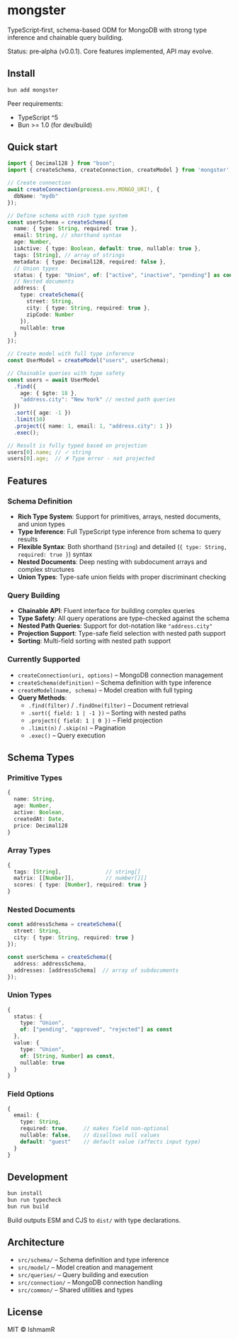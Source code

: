 # mongster

TypeScript‑first, schema-based ODM for MongoDB with strong type inference and chainable query building.

Status: pre‑alpha (v0.0.1). Core features implemented, API may evolve.

## Install

```bash
bun add mongster
```

Peer requirements:
- TypeScript ^5
- Bun >= 1.0 (for dev/build)

## Quick start

```ts
import { Decimal128 } from "bson";
import { createSchema, createConnection, createModel } from 'mongster';

// Create connection
await createConnection(process.env.MONGO_URI!, {
  dbName: "mydb"
});

// Define schema with rich type system
const userSchema = createSchema({
  name: { type: String, required: true },
  email: String, // shorthand syntax
  age: Number,
  isActive: { type: Boolean, default: true, nullable: true },
  tags: [String], // array of strings
  metadata: { type: Decimal128, required: false },
  // Union types
  status: { type: "Union", of: ["active", "inactive", "pending"] as const },
  // Nested documents
  address: { 
    type: createSchema({
      street: String,
      city: { type: String, required: true },
      zipCode: Number
    }),
    nullable: true 
  }
});

// Create model with full type inference
const UserModel = createModel("users", userSchema);

// Chainable queries with type safety
const users = await UserModel
  .find({ 
    age: { $gte: 18 },
    "address.city": "New York" // nested path queries
  })
  .sort({ age: -1 })
  .limit(10)
  .project({ name: 1, email: 1, "address.city": 1 })
  .exec();

// Result is fully typed based on projection
users[0].name; // ✓ string
users[0].age;  // ✗ Type error - not projected
```

## Features

### Schema Definition
- **Rich Type System**: Support for primitives, arrays, nested documents, and union types
- **Type Inference**: Full TypeScript type inference from schema to query results
- **Flexible Syntax**: Both shorthand (`String`) and detailed (`{ type: String, required: true }`) syntax
- **Nested Documents**: Deep nesting with subdocument arrays and complex structures
- **Union Types**: Type-safe union fields with proper discriminant checking

### Query Building
- **Chainable API**: Fluent interface for building complex queries
- **Type Safety**: All query operations are type-checked against the schema
- **Nested Path Queries**: Support for dot-notation like `"address.city"`
- **Projection Support**: Type-safe field selection with nested path support
- **Sorting**: Multi-field sorting with nested path support

### Currently Supported
- `createConnection(uri, options)` – MongoDB connection management
- `createSchema(definition)` – Schema definition with type inference
- `createModel(name, schema)` – Model creation with full typing
- **Query Methods**:
  - `.find(filter)` / `.findOne(filter)` – Document retrieval
  - `.sort({ field: 1 | -1 })` – Sorting with nested paths
  - `.project({ field: 1 | 0 })` – Field projection
  - `.limit(n)` / `.skip(n)` – Pagination
  - `.exec()` – Query execution

## Schema Types

### Primitive Types
```ts
{
  name: String,
  age: Number,
  active: Boolean,
  createdAt: Date,
  price: Decimal128
}
```

### Array Types
```ts
{
  tags: [String],              // string[]
  matrix: [[Number]],          // number[][]
  scores: { type: [Number], required: true }
}
```

### Nested Documents
```ts
const addressSchema = createSchema({
  street: String,
  city: { type: String, required: true }
});

const userSchema = createSchema({
  address: addressSchema,
  addresses: [addressSchema]  // array of subdocuments
});
```

### Union Types
```ts
{
  status: { 
    type: "Union", 
    of: ["pending", "approved", "rejected"] as const 
  },
  value: {
    type: "Union",
    of: [String, Number] as const,
    nullable: true
  }
}
```

### Field Options
```ts
{
  email: { 
    type: String, 
    required: true,     // makes field non-optional
    nullable: false,    // disallows null values
    default: "guest"    // default value (affects input type)
  }
}
```

## Development

```bash
bun install
bun run typecheck
bun run build
```

Build outputs ESM and CJS to `dist/` with type declarations.

## Architecture

- `src/schema/` – Schema definition and type inference
- `src/model/` – Model creation and management  
- `src/queries/` – Query building and execution
- `src/connection/` – MongoDB connection handling
- `src/common/` – Shared utilities and types

## License

MIT © IshmamR
